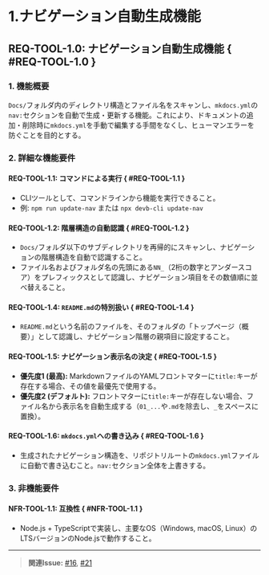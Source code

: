 # 1.ナビゲーション自動生成機能

## REQ-TOOL-1.0: ナビゲーション自動生成機能 { #REQ-TOOL-1.0 }

### 1. 機能概要

`Docs/`フォルダ内のディレクトリ構造とファイル名をスキャンし、`mkdocs.yml`の`nav:`セクションを自動で生成・更新する機能。これにより、ドキュメントの追加・削除時に`mkdocs.yml`を手動で編集する手間をなくし、ヒューマンエラーを防ぐことを目的とする。

### 2. 詳細な機能要件

#### REQ-TOOL-1.1: コマンドによる実行 { #REQ-TOOL-1.1 }

- CLIツールとして、コマンドラインから機能を実行できること。
- 例: `npm run update-nav` または `npx devb-cli update-nav`

#### REQ-TOOL-1.2: 階層構造の自動認識 { #REQ-TOOL-1.2 }

- `Docs/`フォルダ以下のサブディレクトリを再帰的にスキャンし、ナビゲーションの階層構造を自動で認識すること。
- ファイル名およびフォルダ名の先頭にある`NN_`（2桁の数字とアンダースコア）をプレフィックスとして認識し、ナビゲーション項目をその数値順に並べ替えること。

#### REQ-TOOL-1.4: `README.md`の特別扱い { #REQ-TOOL-1.4 }

- `README.md`という名前のファイルを、そのフォルダの「トップページ（概要）」として認識し、ナビゲーション階層の親項目に設定すること。

#### REQ-TOOL-1.5: ナビゲーション表示名の決定 { #REQ-TOOL-1.5 }

- **優先度1 (最高):**
  MarkdownファイルのYAMLフロントマターに`title:`キーが存在する場合、その値を最優先で使用する。
- **優先度2 (デフォルト):**
  フロントマターに`title:`キーが存在しない場合、ファイル名から表示名を自動生成する（`01_...`や`.md`を除去し、`_`をスペースに置換）。

#### REQ-TOOL-1.6: `mkdocs.yml`への書き込み { #REQ-TOOL-1.6 }

- 生成されたナビゲーション構造を、リポジトリルートの`mkdocs.yml`ファイルに自動で書き込むこと。`nav:`セクション全体を上書きする。

### 3. 非機能要件

#### NFR-TOOL-1.1: 互換性 { #NFR-TOOL-1.1 }

- Node.js + TypeScriptで実装し、主要なOS（Windows, macOS,
  Linux）のLTSバージョンのNode.jsで動作すること。

---

> **関連Issue:** [#16](https://github.com/BitzLabs/DevBlueprint/issues/16),
> [#21](https://github.com/BitzLabs/DevBlueprint/issues/21)
